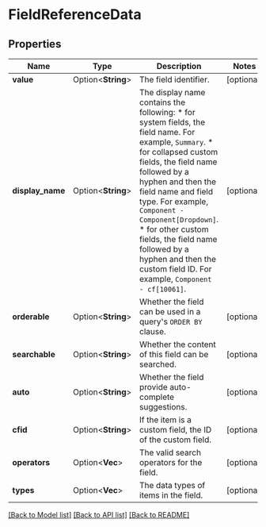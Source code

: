 # FieldReferenceData

## Properties

Name | Type | Description | Notes
------------ | ------------- | ------------- | -------------
**value** | Option<**String**> | The field identifier. | [optional]
**display_name** | Option<**String**> | The display name contains the following:   *  for system fields, the field name. For example, `Summary`.  *  for collapsed custom fields, the field name followed by a hyphen and then the field name and field type. For example, `Component - Component[Dropdown]`.  *  for other custom fields, the field name followed by a hyphen and then the custom field ID. For example, `Component - cf[10061]`. | [optional]
**orderable** | Option<**String**> | Whether the field can be used in a query's `ORDER BY` clause. | [optional]
**searchable** | Option<**String**> | Whether the content of this field can be searched. | [optional]
**auto** | Option<**String**> | Whether the field provide auto-complete suggestions. | [optional]
**cfid** | Option<**String**> | If the item is a custom field, the ID of the custom field. | [optional]
**operators** | Option<**Vec<String>**> | The valid search operators for the field. | [optional]
**types** | Option<**Vec<String>**> | The data types of items in the field. | [optional]

[[Back to Model list]](../README.md#documentation-for-models) [[Back to API list]](../README.md#documentation-for-api-endpoints) [[Back to README]](../README.md)


